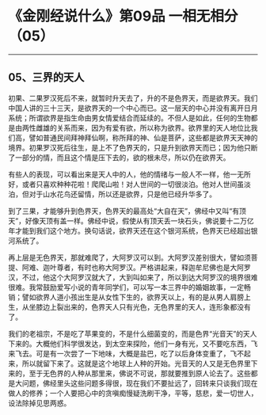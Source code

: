 # 《金刚经说什么》第09品 一相无相分（05）

------

## 05、三界的天人

初果、二果罗汉死后不来，就暂时升天去了，升的不是色界天，而是欲界天。我们中国人讲的三十三天，是欲界天的一个中心而已。这一层天的中心并没有离开日月系统；所谓欲界是指生命由男女情爱结合而延续的。不但人是如此，任何的生物都是由两性雌雄的关系而来，因为有爱有欲，所以称为欲界。欲界里的天人地位比我们高，譬如普通民间拜神拜仙啊，称所拜的神、仙是菩萨，这些都是欲界天天神的境界。初果罗汉死后往生，是上不了色界天的，只是升到欲界天而已；因为他只断了一部分的情，而且这个情是压下去的，欲的根未尽，所以仍在欲界天。

有些人的表现，可以看出来是天人中的人，他的情绪与一般人不一样，他一无所好，或者只喜欢种种花啦！爬爬山啦！对人世间的一切很淡泊。他对人世间虽淡泊，但对于山水花鸟还留情，所以还是欲界，只是他已经升华多了。

到了三果，才能够升到色界天，色界天的最高处“大自在天”，佛经中又叫“有顶天”，好像天顶有盖一样。佛经中说，假使从有顶天丢一块石头，佛说要十二万亿年才能到我们这个地方。换句话说，欲界天还在这个银河系统，色界天已经超出银河系统了。

再上层是无色界天，那就难爬了，大阿罗汉可以到。大阿罗汉差别很大，譬如须菩提、阿难、迦叶尊者，有时也称大阿罗汉。严格讲起来，释迦牟尼佛也是大阿罗汉，不过，他这个大阿罗汉就大了，大到叫如来了，所以到达大阿罗汉的境界很难很难。我常鼓励爱写小说的青年同学们，可以写一本三界中的婚姻故事，一定畅销；譬如欲界人道小孩出生是从女性下生的，欲界天以上，有的是从男人肩膀上生，从坐膝边上裂出来的，色界天人只有光色，无色界里的天人，连形象都没有了。

我们的老祖宗，不是吃了苹果变的，不是什么细菌变的，而是色界“光音天”的天人下来的。大概他们科学很发达，到太空来探险，他们一身有光，又不要吃东西，飞来飞去。可是有一次尝了一下地味，大概是盐巴，吃了以后身体变重了，飞不起来，所以就留下来了。这就是这个地球上人种的开始。光音天的人又是无色界里下来的，至于无色界的人种从那里来，佛说不可说，那就要推到原人论去了。这些都是大问题，佛经里头这些问题多得很，现在我们不要扯远了，回转来只谈我们现在做人的修养；一个人要把心中的贪嗔痴慢疑洗刷干净，平等，慈悲，爱一切世人，设法除掉见思两惑。

